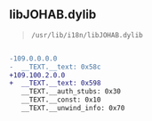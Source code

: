## libJOHAB.dylib

> `/usr/lib/i18n/libJOHAB.dylib`

```diff

-109.0.0.0.0
-  __TEXT.__text: 0x58c
+109.100.2.0.0
+  __TEXT.__text: 0x598
   __TEXT.__auth_stubs: 0x30
   __TEXT.__const: 0x10
   __TEXT.__unwind_info: 0x70

```
